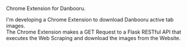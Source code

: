Chrome Extension for Danbooru. 


I'm developing a Chrome Extension to download Danbooru active tab images. </br>
The Chrome Extension makes a GET Request to a Flask RESTful API that executes the Web Scraping and download the images from the Website.


